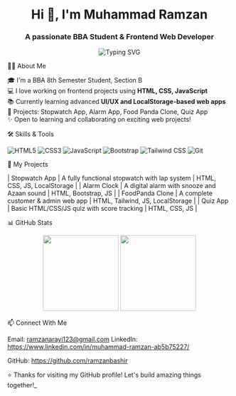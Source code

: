 <h1 align="center">Hi 👋, I'm Muhammad Ramzan</h1>
<h3 align="center">A passionate BBA Student & Frontend Web Developer</h3>

<p align="center">
  <img src="https://readme-typing-svg.herokuapp.com?font=Fira+Code&pause=1000&color=0CFF72&center=true&vCenter=true&width=435&lines=I+love+building+web+apps;Frontend+Development+%7C+UI+%26+UX;Learning+JavaScript+%7C+Bootstrap+%7C+Tailwind" alt="Typing SVG" />
</p>


 🧑‍💻 About Me

 🎓 I'm a BBA 8th Semester Student, Section B  
 💻 I love working on frontend projects using **HTML, CSS, JavaScript**  
 📚 Currently learning advanced **UI/UX and LocalStorage-based web apps**  
 🔭 Projects: Stopwatch App, Alarm App, Food Panda Clone, Quiz App  
✨ Open to learning and collaborating on exciting web projects!


🛠️ Skills & Tools

![HTML5](https://img.shields.io/badge/-HTML5-E34F26?style=for-the-badge&logo=html5&logoColor=white)
![CSS3](https://img.shields.io/badge/-CSS3-1572B6?style=for-the-badge&logo=css3)
![JavaScript](https://img.shields.io/badge/-JavaScript-F7DF1E?style=for-the-badge&logo=javascript&logoColor=000)
![Bootstrap](https://img.shields.io/badge/-Bootstrap-7952B3?style=for-the-badge&logo=bootstrap&logoColor=white)
![Tailwind CSS](https://img.shields.io/badge/-TailwindCSS-38B2AC?style=for-the-badge&logo=tailwind-css)
![Git](https://img.shields.io/badge/-Git-F05032?style=for-the-badge&logo=git&logoColor=white)


📂 My Projects

| Stopwatch App | A fully functional stopwatch with lap system | HTML, CSS, JS, LocalStorage |
| Alarm Clock | A digital alarm with snooze and Azaan sound | HTML, Bootstrap, JS |
| FoodPanda Clone | A complete customer & admin web app | HTML, Tailwind, JS, LocalStorage |
| Quiz App | Basic HTML/CSS/JS quiz with score tracking | HTML, CSS, JS |


📊 GitHub Stats

<p align="center">
  <img src="https://github.com/ramzanbashir" height="170"/>
  <img src="https://github-readme-stats.vercel.app/api/top-langs/?username=your-username&layout=compact&theme=tokyonight" height="170"/>
</p>


📫 Connect With Me

 Email: ramzanarayi123@gmail.com
 LinkedIn: https://www.linkedin.com/in/muhammad-ramzan-ab5b75227/

  
 GitHub: https://github.com/ramzanbashir


⭐️ Thanks for visiting my GitHub profile! Let's build amazing things together!_

